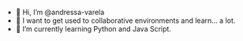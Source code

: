 - 👋 Hi, I’m @andressa-varela
- 👀 I want to get used to collaborative environments and learn... a lot.
- 🌱 I’m currently learning Python and Java Script.


<!---
andressa-varela/andressa-varela is a ✨ special ✨ repository because its `README.md` (this file) appears on your GitHub profile.
You can click the Preview link to take a look at your changes.
--->
